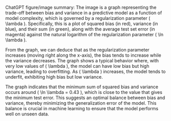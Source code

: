 ChatGPT figure/image summary: The image is a graph representing the trade-off between bias and variance in a predictive model as a function of model complexity, which is governed by a regularization parameter \( \lambda \). Specifically, this is a plot of squared bias (in red), variance (in blue), and their sum (in green), along with the average test set error (in magenta) against the natural logarithm of the regularization parameter \( \ln \lambda \).

From the graph, we can deduce that as the regularization parameter increases (moving right along the x-axis), the bias tends to increase while the variance decreases. The graph shows a typical behavior where, with very low values of \( \lambda \), the model can have low bias but high variance, leading to overfitting. As \( \lambda \) increases, the model tends to underfit, exhibiting high bias but low variance.

The graph indicates that the minimum sum of squared bias and variance occurs around \( \ln \lambda = 0.43 \), which is close to the value that gives the minimum test error. This suggests an optimal balance between bias and variance, thereby minimizing the generalization error of the model. This balance is crucial in machine learning to ensure that the model performs well on unseen data.